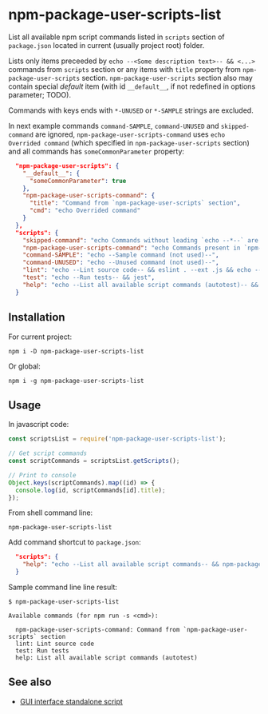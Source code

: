 # npm-package-user-scripts-list

List all available npm script commands listed in `scripts` section of
`package.json` located in current (usually project root) folder.

Lists only items preceeded by `echo --<Some description text>-- && <...>`
commands from `scripts` section or any items with `title` property from
`npm-package-user-scripts` section. `npm-package-user-scripts` section also may
contain special *default* item (with id `__default__`, if not redefined in
options parameter; TODO).

Commands with keys ends with `*-UNUSED` or `*-SAMPLE` strings are excluded.

In next example commands `command-SAMPLE`, `command-UNUSED` and
`skipped-command` are ignored, `npm-package-user-scripts-command` uses `echo
Overrided command` (which specified in `npm-package-user-scripts` section) and
all commands has `someCommonParameter` property:

```json
  "npm-package-user-scripts": {
    "__default__": {
      "someCommonParameter": true
    },
    "npm-package-user-scripts-command": {
      "title": "Command from `npm-package-user-scripts` section",
      "cmd": "echo Overrided command"
    }
  },
  "scripts": {
    "skipped-command": "echo Commands without leading `echo --*--` are skipped (if not listed in `npm-package-user-scripts` section -- see next command)",
    "npm-package-user-scripts-command": "echo Commands present in `npm-package-user-scripts` section (with `title` property) are used",
    "command-SAMPLE": "echo --Sample command (not used)--",
    "command-UNUSED": "echo --Unused command (not used)--",
    "lint": "echo --Lint source code-- && eslint . --ext .js && echo --No JS problems found--",
    "test": "echo --Run tests-- && jest",
    "help": "echo --List all available script commands (autotest)-- && node ./cli.js"
  }
```

## Installation

For current project:

```shell
npm i -D npm-package-user-scripts-list
```
Or global:
```shell
npm i -g npm-package-user-scripts-list
```

## Usage

In javascript code:

```js
const scriptsList = require('npm-package-user-scripts-list');

// Get script commands
const scriptCommands = scriptsList.getScripts();

// Print to console
Object.keys(scriptCommands).map((id) => {
  console.log(id, scriptCommands[id].title);
});
```

From shell command line:
```shell
npm-package-user-scripts-list
```

Add command shortcut to `package.json`:
```json
  "scripts": {
    "help": "echo --List all available script commands-- && npm-package-user-scripts-list"
  }
```

Sample command line line result:
```shell
$ npm-package-user-scripts-list

Available commands (for npm run -s <cmd>):

  npm-package-user-scripts-command: Command from `npm-package-user-scripts` section
  lint: Lint source code
  test: Run tests
  help: List all available script commands (autotest)
```

## See also

- [GUI interface standalone script](https://github.com/lilliputten/npm-package-user-scripts-gui)

<!--
@version 2018.11.26, 19:15
-->
